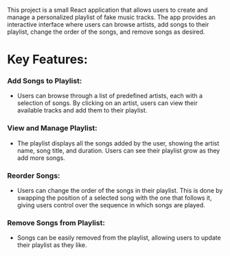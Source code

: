 This project is a small React application that allows users to create and manage a personalized playlist of fake music tracks. The app provides an interactive interface where users can browse artists, add songs to their playlist, change the order of the songs, and remove songs as desired.

# Key Features:

### Add Songs to Playlist:
- Users can browse through a list of predefined artists, each with a selection of songs. By clicking on an artist, users can view their available tracks and add them to their playlist.

### View and Manage Playlist:
- The playlist displays all the songs added by the user, showing the artist name, song title, and duration. Users can see their playlist grow as they add more songs.

### Reorder Songs:
- Users can change the order of the songs in their playlist. This is done by swapping the position of a selected song with the one that follows it, giving users control over the sequence in which songs are played.

### Remove Songs from Playlist:
- Songs can be easily removed from the playlist, allowing users to update their playlist as they like.
